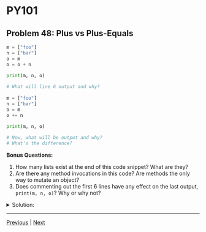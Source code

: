 # PY101
## Problem 48: Plus vs Plus-Equals

```python
m = ["foo"]
n = ["bar"]
o = m
o = o + n
  
print(m, n, o)

# What will line 6 output and why?
  
m = ["foo"]
n = ["bar"]
o = m
o += n
  
print(m, n, o)

# Now, what will be output and why? 
# What's the difference?
```

**Bonus Questions:**
1. How many lists exist at the end of this code snippet? What are they?
2. Are there any method invocations in this code? Are methods the only way to mutate an object?
3. Does commenting out the first 6 lines have any effect on the last output, `print(m, n, o)`? Why or why not?

<details>
<summary>Solution:</summary>

First `print(m, n, o)` outputs: `['foo'] ['bar'] ['foo', 'bar']`

Second `print(m, n, o)` outputs: `['foo', 'bar'] ['bar'] ['foo', 'bar']`

**Explanation:**

In the first example, `o = o + n` creates a **new** list by concatenating `o` and `n`, then reassigns `o` to point to this new list. The original list that `m` points to remains unchanged.

In the second example, `o += n` **mutates** the list that `o` points to by extending it. Since `o` and `m` point to the same list, both variables reflect this change.

**Bonus Answers:**

**Bonus 1**: Three lists exist at the end:
- `['foo', 'bar']` (pointed to by both `m` and `o`)
- `['bar']` (pointed to by `n`)
- `['foo', 'bar']` (the list created in the first example, no longer referenced)

Actually, if we consider garbage collection, the unreferenced list from the first example may have been cleaned up, leaving only 2 lists.

**Bonus 2**: Yes, `+=` uses the `extend` method internally for lists. No, methods aren't the only way to mutate objects—operators like `+=` can also mutate objects (though `+` doesn't).

**Bonus 3**: No, commenting out the first 6 lines has no effect on the last output. Each section uses its own variables `m`, `n`, and `o`, and they're completely independent of each other.

</details>

---

[Previous](47.md) | [Next](49.md)

